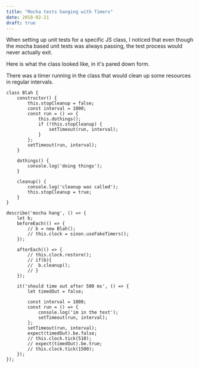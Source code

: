 ```yaml
---
title: "Mocha tests hanging with Timers"
date: 2018-02-21
draft: true
---
```


When setting up unit tests for a specific JS class, I noticed that even though the 
mocha based unit tests was always passing, the test process would never actually exit.

Here is what the class looked like, in it's pared down form.

There was a timer running in the class that would clean up some resources in 
regular intervals.

```
class Blah {
	constructor() {
		this.stopCleanup = false;
		const interval = 1000;
		const run = () => {
			this.dothings();
			if (!this.stopCleanup) {
				setTimeout(run, interval);
			}
		};
		setTimeout(run, interval);
	}

	dothings() {
		console.log('doing things');
	}

	cleanup() {
		console.log('cleanup was called');
		this.stopCleanup = true;
	}
}

describe('mocha hang', () => {
	let b;
	beforeEach(() => {
		// b = new Blah();
		// this.clock = sinon.useFakeTimers();		
	});

	afterEach(() => {
		// this.clock.restore();
		// if(b){
		// 	b.cleanup();
		// }
	});

	it('should time out after 500 ms', () => {
		let timedOut = false;

		const interval = 1000;
		const run = () => {
			console.log('im in the test');
			setTimeout(run, interval);
		};
		setTimeout(run, interval);
		expect(timedOut).be.false;
		// this.clock.tick(510);
		// expect(timedOut).be.true;
		// this.clock.tick(1500);
	});
});
```